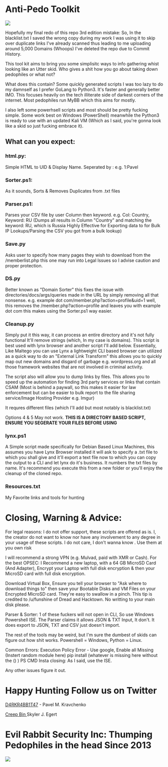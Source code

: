 # Anti-Pedo Toolkit


![](https://i.imgur.com/YIYQulg.png)

Hopefully my final redo of this repo 3rd edition mistake: So, In the blacklist.txt I saved the wrong copy during my work I was using it to skip over duplicate links I've already scanned thus leading to me uploading around 5,000 Domains (Whoops) I've deleted the repo due to Commit History.

This tool kit aims to bring you some simplisitc ways to info gathering whist looking like an Utter skid. Who gives a shit how you go about taking down pedophiles or what not?

What does this contain? Some quickly generated scripts I was too lazy to do my damnself as I prefer GoLang to Python3. It's faster and generally better IMO. This focuses heavily on the tech illiterate side of darkest corners of the internet. Most pedophiles run MyBB which this aims for mostly.

I also left some powerhsell scripts and most should be pretty fucking simple. Some work best on Windows (PowerShell) meanwhile the Python3 is ready to use with an updated Kali VM (Which as I said, you're gonna look like a skid so just fucking embrace it).

## What can you expect: 

### html.py: 
Simple HTML to UID &  Display Name. Seperated by : e.g. 1:Pavel

### Sorter.ps1: 
As it sounds, Sorts & Removes Duplicates from .txt files

### Parser.ps1:

 Parses your CSV file by user Column then keyword. e.g. Col: Country, Keyword: RU (Dumps all results in Column "Country" and matching the keyword: RU, which is Russia Highly Effective for Exporting data to for Bulk IP Lookups/Parsing the CSV you got from a bulk lookup)

### Save.py 

Asks user to specify how many pages they wish to download from the /memberlist.php  this one may run into Legal Issues so I advise caution and proper protection.

### DS.py
Better known as "Domain Sorter" this fixes the issue with directories/docs/args/queries made in the URL by simply removing all that nonsense. e.g. example dot com/member.php?action=profile&amp;uid=1 well, this removes the /member.php?action=profile and leaves you with example dot com this makes using the Sorter.ps1 way easier.

### Cleanup.py 
Simply put it this way, it can process an entire directory and it's not fully functional  It'll remove strings (which, In my case is domains). This script is best used with lynx browser and another script I'll add below. Essentially, Like Maltego you can use Lynx a lightweight CLI based browser can utilized as a quick way to do an "External Link Transform" this allows you to quickly map out new domains and disgard of garbage e.g. wordpress.org and all those framework websites that are not involved in criminal activity.

The script also will allow you to dump links by files. This allows you to speed up the automation for finding 3rd party services or links that contain CSAM (Most is behind a paywall, so this makes it easier for law enforcement but can be easier to bulk report to the file sharing service/Image Hosting Provider e.g. Imgur)

It requres different files (which I'll add but most notably is blacklist.txt)

Options 4 & 5 May not work. 
**THIS IS A DIRECTORY BASED SCRIPT, ENSURE YOU SEGERATE YOUR FILES BEFORE USING**

### lynx.ps1 
A Simple script made specifically for Debian Based Linux Machines, this assumes you have Lynx Browser installed it will ask to specify a .txt file to which you shall give and it'll export a text file now to which you can copy the output to a CLI and let lynx do it's business. It numbers the txt files by name. It's recommend you execute this from a new folder or you'll enjoy the cleanup of the cloned repo.

### Resources.txt
My Favorite links and tools for hunting

# Closing, Warning & Advice:
For legal reasons: I do not offer support, these scripts are offered as is. I, the creator do not want to know nor have any involvement to any degree in your usage of these scripts. I do not care, I don't wanna know . Use them at you own risk

I will recommend a strong VPN (e.g. Mulvad, paid with XMR or Cash).
For the best OPSEC: I Recommend a new laptop, with a 64 GB MicroSD Card (And Adapter), Encrypt your Laptop with full disk encryption & then your MicroSD card with full disk encryption.

Download Virtual Box, Ensure you tell your browser to "Ask where to download things to" then save your Bootable Disks and VM Files on your Encrypted MicroSD card. They're easy to swallow in a pinch. This tip is credited to /u/funshine of Dread and Hacktown. No writting to your main disk please.

Parser & Sorter: 1 of these fuckers will not open in CLI, So use Windows Powershell ISE. The Parser claims it allows JSON & TXT Input, It don't. It does export to JSON, TXT and CSV just doesn't import.

The rest of the tools may be weird, but I'm sure the dumbest of skids can figure out how shit works. Powershell = Windows, Python = Linux. 

Common Errors:
Execution Policy Error - Use google, Enable all
Missing (Instert random module here) pip install (whatever is missing here without the () )
PS CMD Insta closing: As I said, use the ISE.

Any other issues figure it out.

# Happy Hunting Follow us on Twitter

[D4RKR4BB1T47](http://twitter.com/D4RKR4BB1T47 "D4RKR4BB1T47") - Pavel M. Kravchenko


[Creep Bin ](http://twitter.com/creep_bin "Creep Bin ") Skyler J. Egert


# Evil Rabbit Security Inc: Thumping Pedophiles in the head Since 2013
[![](https://i.imgur.com/8G5bPmw.png)](https://i.imgur.com/8G5bPmw.png)
